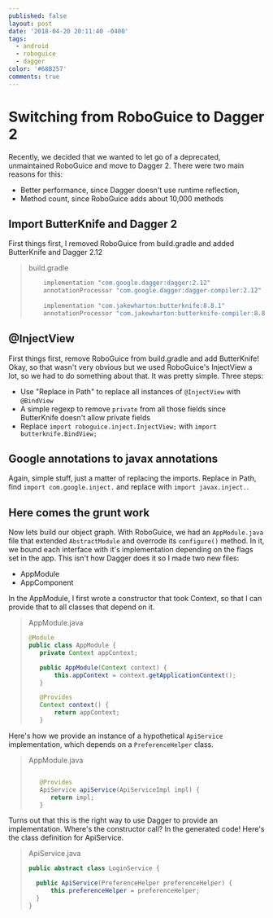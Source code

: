 ```yaml
---
published: false
layout: post
date: '2018-04-20 20:11:40 -0400'
tags:
  - android
  - roboguice
  - dagger
color: '#68B257'
comments: true
---
```

# Switching from RoboGuice to Dagger 2

Recently, we decided that we wanted to let go of a deprecated, unmaintained RoboGuice and move to Dagger 2. There were two main reasons for this:

- Better performance, since Dagger doesn't use runtime reflection,
- Method count, since RoboGuice adds about 10,000 methods

## Import ButterKnife and Dagger 2

First things first, I removed RoboGuice from build.gradle and added ButterKnife and Dagger 2.12

> build.gradle
> ```groovy
>     implementation "com.google.dagger:dagger:2.12"
>     annotationProcessor "com.google.dagger:dagger-compiler:2.12"
>     
>     implementation "com.jakewharton:butterknife:8.8.1"
>     annotationProcessor "com.jakewharton:butterknife-compiler:8.8.1"
> ```

## @InjectView

First things first, remove RoboGuice from build.gradle and add ButterKnife! Okay, so that wasn't very obvious but we used RoboGuice's InjectView a lot, so we had to do something about that. It was pretty simple. Three steps: 

- Use "Replace in Path" to replace all instances of `@InjectView` with `@BindView`
- A simple regexp to remove `private` from all those fields since ButterKnife doesn't allow private fields
- Replace `import roboguice.inject.InjectView;` with `import butterknife.BindView;`

## Google annotations to javax annotations

Again, simple stuff, just a matter of replacing the imports. Replace in Path, find `import com.google.inject.` and replace with `import javax.inject.`.

## Here comes the grunt work

Now lets build our object graph. With RoboGuice, we had an `AppModule.java` file that extended `AbstractModule` and overrode its `configure()` method. In it, we bound each interface with it's implementation depending on the flags set in the app. This isn't how Dagger does it so I made two new files:

- AppModule
- AppComponent

In the AppModule, I first wrote a constructor that took Context, so that I can provide that to all classes that depend on it.

> AppModule.java
> ```java
> @Module
> public class AppModule {
>    private Context appContext;
>
>    public AppModule(Context context) {
>        this.appContext = context.getApplicationContext();
>    }
>
>    @Provides
>    Context context() {
>        return appContext;
>    }
>```

Here's how we provide an instance of a hypothetical `ApiService` implementation, which depends on a `PreferenceHelper` class.

> AppModule.java
> ```java
>
>    @Provides
>    ApiService apiService(ApiServiceImpl impl) {
>    	return impl;
>    }
>```

Turns out that this is the right way to use Dagger to provide an implementation. Where's the constructor call? In the generated code! Here's the class definition for ApiService.

> ApiService.java    
> ```java
> public abstract class LoginService {
>
> 	public ApiService(PreferenceHelper preferenceHelper) {
>		this.preferenceHelper = preferenceHelper;
>	}
> }
>```








